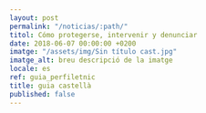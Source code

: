 ```yaml
---
layout: post
permalink: "/noticias/:path/"
titol: Cómo protegerse, intervenir y denunciar
date: 2018-06-07 00:00:00 +0200
imatge: "/assets/img/Sin título cast.jpg"
imatge_alt: breu descripció de la imatge
locale: es
ref: guia_perfiletnic
title: guia castellà
published: false
---
```

